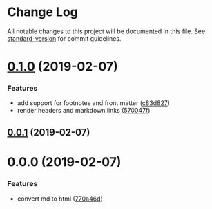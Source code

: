 # Change Log

All notable changes to this project will be documented in this file. See [standard-version](https://github.com/conventional-changelog/standard-version) for commit guidelines.

<a name="0.1.0"></a>
# [0.1.0](https://github.com/stasson/copyist/compare/v0.0.1...v0.1.0) (2019-02-07)


### Features

* add support for footnotes and front matter ([c83d827](https://github.com/stasson/copyist/commit/c83d827))
* render headers and markdown links ([570047f](https://github.com/stasson/copyist/commit/570047f))



<a name="0.0.1"></a>
## [0.0.1](https://github.com/stasson/copyist/compare/v0.0.0...v0.0.1) (2019-02-07)



<a name="0.0.0"></a>
# 0.0.0 (2019-02-07)


### Features

* convert md to html ([770a46d](https://github.com/stasson/copyist/commit/770a46d))
